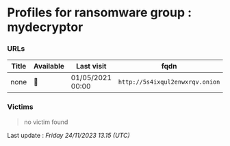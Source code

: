 # Profiles for ransomware group : **mydecryptor**



### URLs
| Title | Available | Last visit | fqdn | Screenshot 
|---|---|---|---|---|
| none | 🔴 | 01/05/2021 00:00 | `http://5s4ixqul2enwxrqv.onion` | ❌ | 

### Victims

> no victim found




Last update : _Friday 24/11/2023 13.15 (UTC)_
